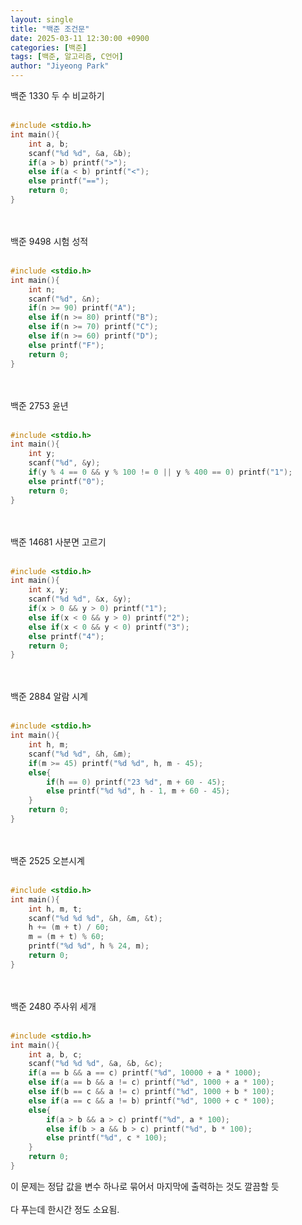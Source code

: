 ```yaml
---
layout: single
title: "백준 조건문"
date: 2025-03-11 12:30:00 +0900
categories: [백준]
tags: [백준, 알고리즘, C언어]
author: "Jiyeong Park"
---
```


백준 1330 두 수 비교하기<br><br>

```c
#include <stdio.h>
int main(){
    int a, b;
    scanf("%d %d", &a, &b);
    if(a > b) printf(">");
    else if(a < b) printf("<");
    else printf("==");
    return 0;
}
```

<br><br>백준 9498 시험 성적<br><br>

```c
#include <stdio.h>
int main(){
    int n;
    scanf("%d", &n);
    if(n >= 90) printf("A");
    else if(n >= 80) printf("B");
    else if(n >= 70) printf("C");
    else if(n >= 60) printf("D");
    else printf("F");
    return 0;
}
```

<br><br>백준 2753 윤년<br><br>

```c
#include <stdio.h>
int main(){
    int y;
    scanf("%d", &y);
    if(y % 4 == 0 && y % 100 != 0 || y % 400 == 0) printf("1");
    else printf("0");
    return 0;
}
```

<br><br>백준 14681 사분면 고르기<br><br>

```c
#include <stdio.h>
int main(){
    int x, y;
    scanf("%d %d", &x, &y);
    if(x > 0 && y > 0) printf("1");
    else if(x < 0 && y > 0) printf("2");
    else if(x < 0 && y < 0) printf("3");
    else printf("4");
    return 0;
}
```

<br><br>백준 2884 알람 시계<br><br>

```c
#include <stdio.h>
int main(){
    int h, m;
    scanf("%d %d", &h, &m);
    if(m >= 45) printf("%d %d", h, m - 45);
    else{
        if(h == 0) printf("23 %d", m + 60 - 45);
        else printf("%d %d", h - 1, m + 60 - 45);
    }
    return 0;
}
```

<br><br>백준 2525 오븐시계<br><br>

```c
#include <stdio.h>
int main(){
    int h, m, t;
    scanf("%d %d %d", &h, &m, &t);
    h += (m + t) / 60;
    m = (m + t) % 60;
    printf("%d %d", h % 24, m);
    return 0;
}
```

<br><br>백준 2480 주사위 세개<br><br>

```c
#include <stdio.h>
int main(){
    int a, b, c;
    scanf("%d %d %d", &a, &b, &c);
    if(a == b && a == c) printf("%d", 10000 + a * 1000);
    else if(a == b && a != c) printf("%d", 1000 + a * 100);
    else if(b == c && a != c) printf("%d", 1000 + b * 100);
    else if(a == c && a != b) printf("%d", 1000 + c * 100);
    else{
        if(a > b && a > c) printf("%d", a * 100);
        else if(b > a && b > c) printf("%d", b * 100);
        else printf("%d", c * 100);
    }
    return 0;
}
```

이 문제는 정답 값을 변수 하나로 묶어서 마지막에 출력하는 것도 깔끔할 듯 <br><br>
다 푸는데 한시간 정도 소요됨. <br><br>

